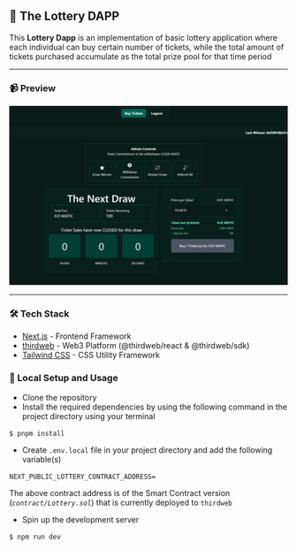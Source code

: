 ## 🎫 The Lottery DAPP

This **Lottery Dapp** is an implementation of basic lottery application where each individual can buy certain number of tickets, while the total amount of tickets purchased accumulate as the total prize pool for that time period

---

### 📹 Preview
![preview](./public//preview.png)


----

### 🛠 Tech Stack
* [Next.js](https://nextjs.org/) - Frontend Framework
* [thirdweb](https://thirdweb.com/) - Web3 Platform (@thirdweb/react & @thirdweb/sdk)
* [Tailwind CSS](https://tailwindcss.com/) - CSS Utility Framework

### 📐 Local Setup and Usage
* Clone the repository
* Install the required dependencies by using the following command in the project directory using your terminal
```bash
$ pnpm install
```
* Create `.env.local` file in your project directory and add the following variable(s)
```
NEXT_PUBLIC_LOTTERY_CONTRACT_ADDRESS=
```
The above contract address is of the Smart Contract version (*`contract/Lottery.sol`*) that is currently deployed to `thirdweb`
* Spin up the development server
```bash
$ npm run dev
```


